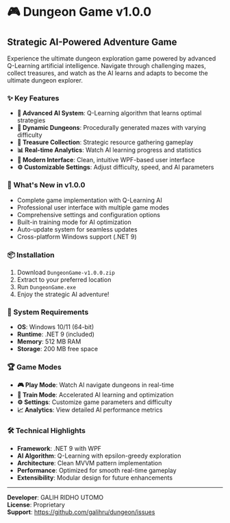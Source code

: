 # 🎮 Dungeon Game v1.0.0

## Strategic AI-Powered Adventure Game

Experience the ultimate dungeon exploration game powered by advanced Q-Learning artificial intelligence. Navigate through challenging mazes, collect treasures, and watch as the AI learns and adapts to become the ultimate dungeon explorer.

### ✨ Key Features

- **🤖 Advanced AI System**: Q-Learning algorithm that learns optimal strategies
- **🏰 Dynamic Dungeons**: Procedurally generated mazes with varying difficulty
- **💎 Treasure Collection**: Strategic resource gathering gameplay
- **📊 Real-time Analytics**: Watch AI learning progress and statistics
- **🎨 Modern Interface**: Clean, intuitive WPF-based user interface
- **⚙️ Customizable Settings**: Adjust difficulty, speed, and AI parameters

### 🚀 What's New in v1.0.0

- Complete game implementation with Q-Learning AI
- Professional user interface with multiple game modes
- Comprehensive settings and configuration options
- Built-in training mode for AI optimization
- Auto-update system for seamless updates
- Cross-platform Windows support (.NET 9)

### 📦 Installation

1. Download `DungeonGame-v1.0.0.zip`
2. Extract to your preferred location
3. Run `DungeonGame.exe`
4. Enjoy the strategic AI adventure!

### 🎯 System Requirements

- **OS**: Windows 10/11 (64-bit)
- **Runtime**: .NET 9 (included)
- **Memory**: 512 MB RAM
- **Storage**: 200 MB free space

### 🏆 Game Modes

- **🎮 Play Mode**: Watch AI navigate dungeons in real-time
- **🧠 Train Mode**: Accelerated AI learning and optimization
- **⚙️ Settings**: Customize game parameters and difficulty
- **📈 Analytics**: View detailed AI performance metrics

### 🛠️ Technical Highlights

- **Framework**: .NET 9 with WPF
- **AI Algorithm**: Q-Learning with epsilon-greedy exploration
- **Architecture**: Clean MVVM pattern implementation
- **Performance**: Optimized for smooth real-time gameplay
- **Extensibility**: Modular design for future enhancements

---

**Developer**: GALIH RIDHO UTOMO  
**License**: Proprietary  
**Support**: <https://github.com/galihru/dungeon/issues>
